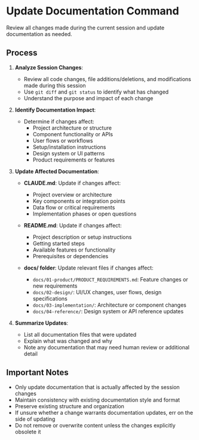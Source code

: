 # Update Documentation Command

Review all changes made during the current session and update documentation as needed.

## Process

1. **Analyze Session Changes**:
   - Review all code changes, file additions/deletions, and modifications made during this session
   - Use `git diff` and `git status` to identify what has changed
   - Understand the purpose and impact of each change

2. **Identify Documentation Impact**:
   - Determine if changes affect:
     - Project architecture or structure
     - Component functionality or APIs
     - User flows or workflows
     - Setup/installation instructions
     - Design system or UI patterns
     - Product requirements or features

3. **Update Affected Documentation**:
   - **CLAUDE.md**: Update if changes affect:
     - Project overview or architecture
     - Key components or integration points
     - Data flow or critical requirements
     - Implementation phases or open questions

   - **README.md**: Update if changes affect:
     - Project description or setup instructions
     - Getting started steps
     - Available features or functionality
     - Prerequisites or dependencies

   - **docs/ folder**: Update relevant files if changes affect:
     - `docs/01-product/PRODUCT_REQUIREMENTS.md`: Feature changes or new requirements
     - `docs/02-design/`: UI/UX changes, user flows, design specifications
     - `docs/03-implementation/`: Architecture or component changes
     - `docs/04-reference/`: Design system or API reference updates

4. **Summarize Updates**:
   - List all documentation files that were updated
   - Explain what was changed and why
   - Note any documentation that may need human review or additional detail

## Important Notes

- Only update documentation that is actually affected by the session changes
- Maintain consistency with existing documentation style and format
- Preserve existing structure and organization
- If unsure whether a change warrants documentation updates, err on the side of updating
- Do not remove or overwrite content unless the changes explicitly obsolete it
